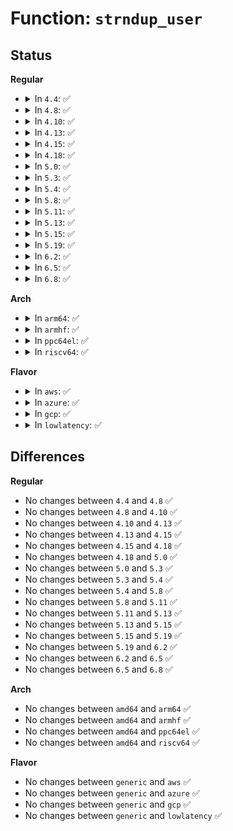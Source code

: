 # Function: <code>strndup_user</code>

## Status
<b>Regular</b>
<ul>
<li>
<details>
<summary>In <code>4.4</code>: ✅</summary>

```c
char *strndup_user(const char *s, long int n);
```

**Collision:** Unique Global

**Inline:** No

**Transformation:** False

**Instances:**

```
In mm/util.c (ffffffff811abdd0)
Location: mm/util.c:155
Inline: False
Direct callers:
  - kernel/module.c:load_module
  - kernel/events/core.c:perf_ioctl
  - fs/namespace.c:SyS_mount
  - fs/namespace.c:SyS_mount
  - security/keys/keyctl.c:SyS_add_key
  - security/keys/keyctl.c:SyS_request_key
  - security/keys/keyctl.c:SyS_request_key
  - security/keys/keyctl.c:keyctl_join_session_keyring
  - security/keys/keyctl.c:keyctl_keyring_search
```
**Symbols:**

```
ffffffff811abdd0-ffffffff811abe2a: strndup_user (STB_GLOBAL)
```
</details>
</li>
<li>
<details>
<summary>In <code>4.8</code>: ✅</summary>

```c
char *strndup_user(const char *s, long int n);
```

**Collision:** Unique Global

**Inline:** No

**Transformation:** False

**Instances:**

```
In mm/util.c (ffffffff811c4ab0)
Location: mm/util.c:155
Inline: False
Direct callers:
  - kernel/module.c:load_module
  - kernel/events/core.c:perf_ioctl
  - fs/namespace.c:SyS_mount
  - fs/namespace.c:SyS_mount
  - security/keys/keyctl.c:keyctl_keyring_search
  - security/keys/keyctl.c:keyctl_join_session_keyring
  - security/keys/keyctl.c:SyS_request_key
  - security/keys/keyctl.c:SyS_request_key
  - security/keys/keyctl.c:SyS_add_key
```
**Symbols:**

```
ffffffff811c4ab0-ffffffff811c4b0a: strndup_user (STB_GLOBAL)
```
</details>
</li>
<li>
<details>
<summary>In <code>4.10</code>: ✅</summary>

```c
char *strndup_user(const char *s, long int n);
```

**Collision:** Unique Global

**Inline:** No

**Transformation:** False

**Instances:**

```
In mm/util.c (ffffffff811d4bc0)
Location: mm/util.c:155
Inline: False
Direct callers:
  - kernel/module.c:load_module
  - kernel/events/core.c:perf_ioctl
  - fs/namespace.c:SyS_mount
  - fs/namespace.c:SyS_mount
  - security/keys/keyctl.c:keyctl_keyring_search
  - security/keys/keyctl.c:keyctl_join_session_keyring
  - security/keys/keyctl.c:SyS_request_key
  - security/keys/keyctl.c:SyS_request_key
  - security/keys/keyctl.c:SyS_add_key
```
**Symbols:**

```
ffffffff811d4bc0-ffffffff811d4c1a: strndup_user (STB_GLOBAL)
```
</details>
</li>
<li>
<details>
<summary>In <code>4.13</code>: ✅</summary>

```c
char *strndup_user(const char *s, long int n);
```

**Collision:** Unique Global

**Inline:** No

**Transformation:** False

**Instances:**

```
In mm/util.c (ffffffff811dd9f0)
Location: mm/util.c:182
Inline: False
Direct callers:
  - kernel/module.c:load_module
  - kernel/events/core.c:perf_ioctl
  - fs/namespace.c:SyS_mount
  - fs/namespace.c:SyS_mount
  - security/keys/keyctl.c:keyctl_restrict_keyring
  - security/keys/keyctl.c:keyctl_keyring_search
  - security/keys/keyctl.c:keyctl_join_session_keyring
  - security/keys/keyctl.c:SyS_request_key
  - security/keys/keyctl.c:SyS_request_key
  - security/keys/keyctl.c:SyS_add_key
  - security/keys/dh.c:__keyctl_dh_compute
```
**Symbols:**

```
ffffffff811dd9f0-ffffffff811dda4a: strndup_user (STB_GLOBAL)
```
</details>
</li>
<li>
<details>
<summary>In <code>4.15</code>: ✅</summary>

```c
char *strndup_user(const char *s, long int n);
```

**Collision:** Unique Global

**Inline:** No

**Transformation:** False

**Instances:**

```
In mm/util.c (ffffffff811f3470)
Location: mm/util.c:182
Inline: False
Direct callers:
  - kernel/module.c:load_module
  - kernel/events/core.c:perf_ioctl
  - fs/namespace.c:SyS_mount
  - fs/namespace.c:SyS_mount
  - security/keys/keyctl.c:keyctl_restrict_keyring
  - security/keys/keyctl.c:keyctl_keyring_search
  - security/keys/keyctl.c:keyctl_join_session_keyring
  - security/keys/keyctl.c:SyS_request_key
  - security/keys/keyctl.c:SyS_request_key
  - security/keys/keyctl.c:SyS_add_key
  - security/keys/dh.c:__keyctl_dh_compute
```
**Symbols:**

```
ffffffff811f3470-ffffffff811f34ca: strndup_user (STB_GLOBAL)
```
</details>
</li>
<li>
<details>
<summary>In <code>4.18</code>: ✅</summary>

```c
char *strndup_user(const char *s, long int n);
```

**Collision:** Unique Global

**Inline:** No

**Transformation:** False

**Instances:**

```
In mm/util.c (ffffffff812146a0)
Location: mm/util.c:204
Inline: False
Direct callers:
  - kernel/module.c:load_module
  - kernel/events/core.c:_perf_ioctl
  - fs/namespace.c:ksys_mount
  - fs/namespace.c:ksys_mount
  - security/keys/keyctl.c:keyctl_restrict_keyring
  - security/keys/keyctl.c:keyctl_keyring_search
  - security/keys/keyctl.c:keyctl_join_session_keyring
  - security/keys/keyctl.c:__ia32_sys_request_key
  - security/keys/keyctl.c:__ia32_sys_request_key
  - security/keys/keyctl.c:__x64_sys_request_key
  - security/keys/keyctl.c:__x64_sys_request_key
  - security/keys/keyctl.c:__ia32_sys_add_key
  - security/keys/keyctl.c:__x64_sys_add_key
  - security/keys/dh.c:__keyctl_dh_compute
```
**Symbols:**

```
ffffffff812146a0-ffffffff812146fa: strndup_user (STB_GLOBAL)
```
</details>
</li>
<li>
<details>
<summary>In <code>5.0</code>: ✅</summary>

```c
char *strndup_user(const char *s, long int n);
```

**Collision:** Unique Global

**Inline:** No

**Transformation:** False

**Instances:**

```
In mm/util.c (ffffffff81227580)
Location: mm/util.c:197
Inline: False
Direct callers:
  - kernel/module.c:load_module
  - kernel/trace/trace_event_perf.c:perf_uprobe_init
  - kernel/events/core.c:_perf_ioctl
  - fs/namespace.c:ksys_mount
  - fs/namespace.c:ksys_mount
  - security/keys/keyctl.c:keyctl_restrict_keyring
  - security/keys/keyctl.c:keyctl_keyring_search
  - security/keys/keyctl.c:keyctl_join_session_keyring
  - security/keys/keyctl.c:__ia32_sys_request_key
  - security/keys/keyctl.c:__ia32_sys_request_key
  - security/keys/keyctl.c:__x64_sys_request_key
  - security/keys/keyctl.c:__x64_sys_request_key
  - security/keys/keyctl.c:__ia32_sys_add_key
  - security/keys/keyctl.c:__x64_sys_add_key
  - security/keys/dh.c:__keyctl_dh_compute
```
**Symbols:**

```
ffffffff81227580-ffffffff812275da: strndup_user (STB_GLOBAL)
```
</details>
</li>
<li>
<details>
<summary>In <code>5.3</code>: ✅</summary>

```c
char *strndup_user(const char *s, long int n);
```

**Collision:** Unique Global

**Inline:** No

**Transformation:** False

**Instances:**

```
In mm/util.c (ffffffff81237310)
Location: mm/util.c:211
Inline: False
Direct callers:
  - kernel/module.c:load_module
  - kernel/trace/trace_event_perf.c:perf_uprobe_init
  - kernel/events/core.c:perf_event_set_filter
  - fs/namespace.c:ksys_mount
  - fs/namespace.c:ksys_mount
  - fs/fsopen.c:__ia32_sys_fsconfig
  - fs/fsopen.c:__ia32_sys_fsconfig
  - fs/fsopen.c:__x64_sys_fsconfig
  - fs/fsopen.c:__x64_sys_fsconfig
  - fs/fsopen.c:__ia32_sys_fsopen
  - fs/fsopen.c:__x64_sys_fsopen
  - security/keys/keyctl.c:keyctl_restrict_keyring
  - security/keys/keyctl.c:keyctl_keyring_search
  - security/keys/keyctl.c:keyctl_join_session_keyring
  - security/keys/keyctl.c:__ia32_sys_request_key
  - security/keys/keyctl.c:__ia32_sys_request_key
  - security/keys/keyctl.c:__x64_sys_request_key
  - security/keys/keyctl.c:__x64_sys_request_key
  - security/keys/keyctl.c:__ia32_sys_add_key
  - security/keys/keyctl.c:__x64_sys_add_key
  - security/keys/dh.c:__keyctl_dh_compute
  - drivers/dma-buf/dma-buf.c:dma_buf_ioctl
```
**Symbols:**

```
ffffffff81237310-ffffffff8123736a: strndup_user (STB_GLOBAL)
```
</details>
</li>
<li>
<details>
<summary>In <code>5.4</code>: ✅</summary>

```c
char *strndup_user(const char *s, long int n);
```

**Collision:** Unique Global

**Inline:** No

**Transformation:** False

**Instances:**

```
In mm/util.c (ffffffff81245580)
Location: mm/util.c:218
Inline: False
Direct callers:
  - kernel/module.c:load_module
  - kernel/trace/trace_event_perf.c:perf_uprobe_init
  - kernel/events/core.c:perf_event_set_filter
  - fs/namespace.c:ksys_mount
  - fs/namespace.c:ksys_mount
  - fs/fsopen.c:__ia32_sys_fsconfig
  - fs/fsopen.c:__ia32_sys_fsconfig
  - fs/fsopen.c:__x64_sys_fsconfig
  - fs/fsopen.c:__x64_sys_fsconfig
  - fs/fsopen.c:__ia32_sys_fsopen
  - fs/fsopen.c:__x64_sys_fsopen
  - security/keys/keyctl.c:keyctl_restrict_keyring
  - security/keys/keyctl.c:keyctl_keyring_search
  - security/keys/keyctl.c:keyctl_join_session_keyring
  - security/keys/keyctl.c:__ia32_sys_request_key
  - security/keys/keyctl.c:__ia32_sys_request_key
  - security/keys/keyctl.c:__x64_sys_request_key
  - security/keys/keyctl.c:__x64_sys_request_key
  - security/keys/keyctl.c:__ia32_sys_add_key
  - security/keys/keyctl.c:__x64_sys_add_key
  - security/keys/dh.c:__keyctl_dh_compute
  - drivers/dma-buf/dma-buf.c:dma_buf_ioctl
  - drivers/vfio/vfio.c:vfio_group_fops_unl_ioctl
```
**Symbols:**

```
ffffffff81245580-ffffffff812455da: strndup_user (STB_GLOBAL)
```
</details>
</li>
<li>
<details>
<summary>In <code>5.8</code>: ✅</summary>

```c
char *strndup_user(const char *s, long int n);
```

**Collision:** Unique Global

**Inline:** No

**Transformation:** False

**Instances:**

```
In mm/util.c (ffffffff812731e0)
Location: mm/util.c:218
Inline: False
Direct callers:
  - kernel/module.c:load_module
  - kernel/trace/trace_event_perf.c:perf_uprobe_init
  - kernel/events/core.c:perf_event_set_filter
  - fs/namespace.c:__ia32_sys_mount
  - fs/namespace.c:__ia32_sys_mount
  - fs/namespace.c:__x64_sys_mount
  - fs/namespace.c:__x64_sys_mount
  - fs/fsopen.c:__do_sys_fsconfig
  - fs/fsopen.c:__do_sys_fsconfig
  - fs/fsopen.c:__ia32_sys_fsopen
  - fs/fsopen.c:__x64_sys_fsopen
  - security/keys/keyctl.c:__do_sys_keyctl
  - security/keys/keyctl.c:keyctl_restrict_keyring
  - security/keys/keyctl.c:keyctl_keyring_search
  - security/keys/keyctl.c:__do_sys_request_key
  - security/keys/keyctl.c:__do_sys_request_key
  - security/keys/keyctl.c:__do_sys_add_key
  - security/keys/dh.c:__keyctl_dh_compute
  - security/keys/keyctl_pkey.c:keyctl_pkey_params_get
  - drivers/dma-buf/dma-buf.c:dma_buf_ioctl
  - drivers/vfio/vfio.c:vfio_group_fops_unl_ioctl
```
**Symbols:**

```
ffffffff812731e0-ffffffff8127323a: strndup_user (STB_GLOBAL)
```
</details>
</li>
<li>
<details>
<summary>In <code>5.11</code>: ✅</summary>

```c
char *strndup_user(const char *s, long int n);
```

**Collision:** Unique Global

**Inline:** No

**Transformation:** False

**Instances:**

```
In mm/util.c (ffffffff8127d940)
Location: mm/util.c:219
Inline: False
Direct callers:
  - kernel/module.c:load_module
  - kernel/trace/trace_event_perf.c:perf_uprobe_init
  - kernel/events/core.c:perf_event_set_filter
  - fs/namespace.c:__ia32_sys_mount
  - fs/namespace.c:__ia32_sys_mount
  - fs/namespace.c:__x64_sys_mount
  - fs/namespace.c:__x64_sys_mount
  - fs/fsopen.c:__do_sys_fsconfig
  - fs/fsopen.c:__do_sys_fsconfig
  - fs/fsopen.c:__ia32_sys_fsopen
  - fs/fsopen.c:__x64_sys_fsopen
  - security/keys/keyctl.c:__do_sys_keyctl
  - security/keys/keyctl.c:keyctl_restrict_keyring
  - security/keys/keyctl.c:keyctl_keyring_search
  - security/keys/keyctl.c:__do_sys_request_key
  - security/keys/keyctl.c:__do_sys_request_key
  - security/keys/keyctl.c:__do_sys_add_key
  - security/keys/dh.c:__keyctl_dh_compute
  - security/keys/keyctl_pkey.c:keyctl_pkey_params_get
  - drivers/tty/vt/keyboard.c:vt_do_kdgkb_ioctl
  - drivers/dma-buf/dma-buf.c:dma_buf_ioctl
  - drivers/vfio/vfio.c:vfio_group_fops_unl_ioctl
```
**Symbols:**

```
ffffffff8127d940-ffffffff8127d99a: strndup_user (STB_GLOBAL)
```
</details>
</li>
<li>
<details>
<summary>In <code>5.13</code>: ✅</summary>

```c
char *strndup_user(const char *s, long int n);
```

**Collision:** Unique Global

**Inline:** No

**Transformation:** False

**Instances:**

```
In mm/util.c (ffffffff81282b10)
Location: mm/util.c:219
Inline: False
Direct callers:
  - kernel/module.c:load_module
  - kernel/trace/trace_event_perf.c:perf_uprobe_init
  - kernel/events/core.c:_perf_ioctl
  - fs/namespace.c:__ia32_sys_mount
  - fs/namespace.c:__ia32_sys_mount
  - fs/namespace.c:__x64_sys_mount
  - fs/namespace.c:__x64_sys_mount
  - fs/fsopen.c:__do_sys_fsconfig
  - fs/fsopen.c:__do_sys_fsconfig
  - fs/fsopen.c:__ia32_sys_fsopen
  - fs/fsopen.c:__x64_sys_fsopen
  - security/keys/keyctl.c:__do_sys_keyctl
  - security/keys/keyctl.c:keyctl_restrict_keyring
  - security/keys/keyctl.c:keyctl_keyring_search
  - security/keys/keyctl.c:__do_sys_request_key
  - security/keys/keyctl.c:__do_sys_request_key
  - security/keys/keyctl.c:__do_sys_add_key
  - security/keys/dh.c:__keyctl_dh_compute
  - security/keys/keyctl_pkey.c:keyctl_pkey_params_get
  - drivers/tty/vt/keyboard.c:vt_do_kdgkb_ioctl
  - drivers/dma-buf/dma-buf.c:dma_buf_ioctl
  - drivers/vfio/vfio.c:vfio_group_fops_unl_ioctl
```
**Symbols:**

```
ffffffff81282b10-ffffffff81282b6a: strndup_user (STB_GLOBAL)
```
</details>
</li>
<li>
<details>
<summary>In <code>5.15</code>: ✅</summary>

```c
char *strndup_user(const char *s, long int n);
```

**Collision:** Unique Global

**Inline:** No

**Transformation:** False

**Instances:**

```
In mm/util.c (ffffffff812c0b20)
Location: mm/util.c:219
Inline: False
Direct callers:
  - kernel/module.c:load_module
  - kernel/trace/trace_event_perf.c:perf_uprobe_init
  - kernel/events/core.c:_perf_ioctl
  - fs/namespace.c:__ia32_sys_mount
  - fs/namespace.c:__ia32_sys_mount
  - fs/namespace.c:__x64_sys_mount
  - fs/namespace.c:__x64_sys_mount
  - fs/fsopen.c:__do_sys_fsconfig
  - fs/fsopen.c:__do_sys_fsconfig
  - fs/fsopen.c:__ia32_sys_fsopen
  - fs/fsopen.c:__x64_sys_fsopen
  - security/keys/keyctl.c:__do_sys_keyctl
  - security/keys/keyctl.c:keyctl_restrict_keyring
  - security/keys/keyctl.c:keyctl_keyring_search
  - security/keys/keyctl.c:__do_sys_request_key
  - security/keys/keyctl.c:__do_sys_request_key
  - security/keys/keyctl.c:__do_sys_add_key
  - security/keys/dh.c:__keyctl_dh_compute
  - security/keys/keyctl_pkey.c:keyctl_pkey_params_get
  - drivers/tty/vt/keyboard.c:vt_do_kdgkb_ioctl
  - drivers/dma-buf/dma-buf.c:dma_buf_ioctl
  - drivers/vfio/vfio.c:vfio_group_fops_unl_ioctl
```
**Symbols:**

```
ffffffff812c0b20-ffffffff812c0b7a: strndup_user (STB_GLOBAL)
```
</details>
</li>
<li>
<details>
<summary>In <code>5.19</code>: ✅</summary>

```c
char *strndup_user(const char *s, long int n);
```

**Collision:** Unique Global

**Inline:** No

**Transformation:** False

**Instances:**

```
In mm/util.c (ffffffff8131d050)
Location: mm/util.c:220
Inline: False
Direct callers:
  - kernel/sys.c:prctl_set_vma
  - kernel/module/main.c:load_module
  - kernel/trace/trace_event_perf.c:perf_uprobe_init
  - kernel/events/core.c:_perf_ioctl
  - fs/namespace.c:__ia32_sys_mount
  - fs/namespace.c:__ia32_sys_mount
  - fs/namespace.c:__x64_sys_mount
  - fs/namespace.c:__x64_sys_mount
  - fs/fsopen.c:__do_sys_fsconfig
  - fs/fsopen.c:__do_sys_fsconfig
  - fs/fsopen.c:__do_sys_fsconfig
  - fs/fsopen.c:__ia32_sys_fsopen
  - fs/fsopen.c:__x64_sys_fsopen
  - security/keys/keyctl.c:__do_sys_keyctl
  - security/keys/keyctl.c:keyctl_restrict_keyring
  - security/keys/keyctl.c:keyctl_keyring_search
  - security/keys/keyctl.c:__do_sys_request_key
  - security/keys/keyctl.c:__do_sys_request_key
  - security/keys/keyctl.c:__do_sys_add_key
  - security/keys/dh.c:__keyctl_dh_compute
  - security/keys/keyctl_pkey.c:keyctl_pkey_params_get
  - drivers/tty/vt/keyboard.c:vt_do_kdgkb_ioctl
  - drivers/dma-buf/dma-buf.c:dma_buf_ioctl
  - drivers/vfio/vfio.c:vfio_group_fops_unl_ioctl
```
**Symbols:**

```
ffffffff8131d050-ffffffff8131d0ba: strndup_user (STB_GLOBAL)
```
</details>
</li>
<li>
<details>
<summary>In <code>6.2</code>: ✅</summary>

```c
char *strndup_user(const char *s, long int n);
```

**Collision:** Unique Global

**Inline:** No

**Transformation:** False

**Instances:**

```
In mm/util.c (ffffffff81390970)
Location: mm/util.c:220
Inline: False
Direct callers:
  - kernel/sys.c:prctl_set_vma
  - kernel/module/main.c:load_module
  - kernel/trace/trace_event_perf.c:perf_uprobe_init
  - kernel/trace/trace_event_perf.c:perf_kprobe_init
  - kernel/events/core.c:_perf_ioctl
  - fs/namespace.c:__ia32_sys_mount
  - fs/namespace.c:__ia32_sys_mount
  - fs/namespace.c:__x64_sys_mount
  - fs/namespace.c:__x64_sys_mount
  - fs/fsopen.c:__do_sys_fsconfig
  - fs/fsopen.c:__do_sys_fsconfig
  - fs/fsopen.c:__do_sys_fsconfig
  - fs/fsopen.c:__ia32_sys_fsopen
  - fs/fsopen.c:__x64_sys_fsopen
  - security/keys/keyctl.c:__do_sys_keyctl
  - security/keys/keyctl.c:keyctl_restrict_keyring
  - security/keys/keyctl.c:keyctl_keyring_search
  - security/keys/keyctl.c:__do_sys_request_key
  - security/keys/keyctl.c:__do_sys_request_key
  - security/keys/keyctl.c:__do_sys_add_key
  - security/keys/dh.c:__keyctl_dh_compute
  - security/keys/keyctl_pkey.c:keyctl_pkey_params_get
  - drivers/tty/vt/keyboard.c:vt_do_kdgkb_ioctl
  - drivers/dma-buf/dma-buf.c:dma_buf_ioctl
```
**Symbols:**

```
ffffffff81390970-ffffffff813909da: strndup_user (STB_GLOBAL)
```
</details>
</li>
<li>
<details>
<summary>In <code>6.5</code>: ✅</summary>

```c
char *strndup_user(const char *s, long int n);
```

**Collision:** Unique Global

**Inline:** No

**Transformation:** False

**Instances:**

```
In mm/util.c (ffffffff813c3270)
Location: mm/util.c:243
Inline: False
Direct callers:
  - kernel/sys.c:prctl_set_vma
  - kernel/module/main.c:load_module
  - kernel/trace/trace_event_perf.c:perf_uprobe_init
  - kernel/trace/trace_event_perf.c:perf_kprobe_init
  - kernel/trace/trace_events_user.c:user_events_ioctl
  - kernel/trace/trace_events_user.c:user_events_ioctl_reg
  - kernel/events/core.c:_perf_ioctl
  - fs/namespace.c:__ia32_sys_mount
  - fs/namespace.c:__ia32_sys_mount
  - fs/namespace.c:__x64_sys_mount
  - fs/namespace.c:__x64_sys_mount
  - fs/fsopen.c:__do_sys_fsconfig
  - fs/fsopen.c:__do_sys_fsconfig
  - fs/fsopen.c:__do_sys_fsconfig
  - fs/fsopen.c:__ia32_sys_fsopen
  - fs/fsopen.c:__x64_sys_fsopen
  - security/keys/keyctl.c:__do_sys_keyctl
  - security/keys/keyctl.c:keyctl_restrict_keyring
  - security/keys/keyctl.c:keyctl_keyring_search
  - security/keys/keyctl.c:__do_sys_request_key
  - security/keys/keyctl.c:__do_sys_request_key
  - security/keys/keyctl.c:__do_sys_add_key
  - security/keys/dh.c:__keyctl_dh_compute
  - security/keys/keyctl_pkey.c:keyctl_pkey_params_get
  - drivers/tty/vt/keyboard.c:vt_do_kdgkb_ioctl
  - drivers/dma-buf/dma-buf.c:dma_buf_ioctl
```
**Symbols:**

```
ffffffff813c3270-ffffffff813c32da: strndup_user (STB_GLOBAL)
```
</details>
</li>
<li>
<details>
<summary>In <code>6.8</code>: ✅</summary>

```c
char *strndup_user(const char *s, long int n);
```

**Collision:** Unique Global

**Inline:** No

**Transformation:** False

**Instances:**

```
In mm/util.c (ffffffff813edd90)
Location: mm/util.c:243
Inline: False
Direct callers:
  - kernel/sys.c:prctl_set_vma
  - kernel/module/main.c:load_module
  - kernel/trace/trace_event_perf.c:perf_uprobe_init
  - kernel/trace/trace_event_perf.c:perf_kprobe_init
  - kernel/trace/trace_events_user.c:user_events_ioctl
  - kernel/trace/trace_events_user.c:user_events_ioctl_reg
  - kernel/trace/bpf_trace.c:bpf_uprobe_multi_link_attach
  - kernel/events/core.c:_perf_ioctl
  - fs/namespace.c:__ia32_sys_mount
  - fs/namespace.c:__ia32_sys_mount
  - fs/namespace.c:__x64_sys_mount
  - fs/namespace.c:__x64_sys_mount
  - fs/fsopen.c:__do_sys_fsconfig
  - fs/fsopen.c:__do_sys_fsconfig
  - fs/fsopen.c:__do_sys_fsconfig
  - fs/fsopen.c:__ia32_sys_fsopen
  - fs/fsopen.c:__x64_sys_fsopen
  - security/keys/keyctl.c:__do_sys_keyctl
  - security/keys/keyctl.c:keyctl_restrict_keyring
  - security/keys/keyctl.c:keyctl_keyring_search
  - security/keys/keyctl.c:__do_sys_request_key
  - security/keys/keyctl.c:__do_sys_request_key
  - security/keys/keyctl.c:__do_sys_add_key
  - security/keys/dh.c:__keyctl_dh_compute
  - security/keys/keyctl_pkey.c:keyctl_pkey_params_get
  - drivers/tty/vt/keyboard.c:vt_do_kdgkb_ioctl
  - drivers/dma-buf/dma-buf.c:dma_buf_ioctl
```
**Symbols:**

```
ffffffff813edd90-ffffffff813eddfa: strndup_user (STB_GLOBAL)
```
</details>
</li>
</ul>
<b>Arch</b>
<ul>
<li>
<details>
<summary>In <code>arm64</code>: ✅</summary>

```c
char *strndup_user(const char *s, long int n);
```

**Collision:** Unique Global

**Inline:** No

**Transformation:** False

**Instances:**

```
In mm/util.c (ffff8000102d8858)
Location: mm/util.c:218
Inline: False
Direct callers:
  - kernel/module.c:load_module
  - kernel/trace/trace_event_perf.c:perf_uprobe_init
  - kernel/events/core.c:perf_event_set_filter
  - fs/namespace.c:ksys_mount
  - fs/namespace.c:ksys_mount
  - fs/fsopen.c:__arm64_sys_fsconfig
  - fs/fsopen.c:__arm64_sys_fsconfig
  - fs/fsopen.c:__arm64_sys_fsopen
  - security/keys/keyctl.c:keyctl_restrict_keyring
  - security/keys/keyctl.c:keyctl_keyring_search
  - security/keys/keyctl.c:keyctl_join_session_keyring
  - security/keys/keyctl.c:__arm64_sys_request_key
  - security/keys/keyctl.c:__arm64_sys_request_key
  - security/keys/keyctl.c:__arm64_sys_add_key
  - security/keys/dh.c:__keyctl_dh_compute
  - drivers/dma-buf/dma-buf.c:dma_buf_ioctl
```
**Symbols:**

```
ffff8000102d8858-ffff8000102d88d8: strndup_user (STB_GLOBAL)
```
</details>
</li>
<li>
<details>
<summary>In <code>armhf</code>: ✅</summary>

```c
char *strndup_user(const char *s, long int n);
```

**Collision:** Unique Global

**Inline:** No

**Transformation:** False

**Instances:**

```
In mm/util.c (c04ffa68)
Location: mm/util.c:218
Inline: False
Direct callers:
  - kernel/module.c:load_module
  - kernel/trace/trace_event_perf.c:perf_uprobe_init
  - kernel/events/core.c:perf_event_set_filter
  - fs/namespace.c:ksys_mount
  - fs/namespace.c:ksys_mount
  - fs/fsopen.c:__se_sys_fsconfig
  - fs/fsopen.c:__se_sys_fsconfig
  - fs/fsopen.c:__se_sys_fsopen
  - security/keys/keyctl.c:keyctl_restrict_keyring
  - security/keys/keyctl.c:keyctl_keyring_search
  - security/keys/keyctl.c:keyctl_join_session_keyring
  - security/keys/keyctl.c:__se_sys_request_key
  - security/keys/keyctl.c:__se_sys_request_key
  - security/keys/keyctl.c:__se_sys_add_key
  - security/keys/dh.c:__keyctl_dh_compute
  - drivers/dma-buf/dma-buf.c:dma_buf_ioctl
  - drivers/input/misc/uinput.c:uinput_ioctl_handler
```
**Symbols:**

```
c04ffa68-c04ffac8: strndup_user (STB_GLOBAL)
```
</details>
</li>
<li>
<details>
<summary>In <code>ppc64el</code>: ✅</summary>

```c
char *strndup_user(const char *s, long int n);
```

**Collision:** Unique Global

**Inline:** No

**Transformation:** False

**Instances:**

```
In mm/util.c (c0000000003983d0)
Location: mm/util.c:218
Inline: False
Direct callers:
  - kernel/module.c:load_module
  - kernel/trace/trace_event_perf.c:perf_uprobe_init
  - kernel/events/core.c:perf_event_set_filter
  - fs/namespace.c:ksys_mount
  - fs/namespace.c:ksys_mount
  - fs/fsopen.c:__se_sys_fsconfig
  - fs/fsopen.c:__se_sys_fsconfig
  - fs/fsopen.c:__se_sys_fsopen
  - security/keys/keyctl.c:keyctl_restrict_keyring
  - security/keys/keyctl.c:keyctl_keyring_search
  - security/keys/keyctl.c:keyctl_join_session_keyring
  - security/keys/keyctl.c:__se_sys_request_key
  - security/keys/keyctl.c:__se_sys_request_key
  - security/keys/keyctl.c:__se_sys_add_key
  - security/keys/dh.c:__keyctl_dh_compute
  - drivers/dma-buf/dma-buf.c:dma_buf_ioctl
  - drivers/vfio/vfio.c:vfio_group_fops_unl_ioctl
  - drivers/input/misc/uinput.c:uinput_ioctl_handler
```
**Symbols:**

```
c0000000003983d0-c0000000003984a0: strndup_user (STB_GLOBAL)
```
</details>
</li>
<li>
<details>
<summary>In <code>riscv64</code>: ✅</summary>

```c
char *strndup_user(const char *s, long int n);
```

**Collision:** Unique Global

**Inline:** No

**Transformation:** False

**Instances:**

```
In mm/util.c (ffffffe0001f2db8)
Location: mm/util.c:218
Inline: False
Direct callers:
  - kernel/module.c:load_module
  - kernel/events/core.c:perf_event_set_filter
  - fs/namespace.c:ksys_mount
  - fs/namespace.c:ksys_mount
  - fs/fsopen.c:__se_sys_fsconfig
  - fs/fsopen.c:__se_sys_fsconfig
  - fs/fsopen.c:__se_sys_fsopen
  - security/keys/keyctl.c:keyctl_restrict_keyring
  - security/keys/keyctl.c:keyctl_keyring_search
  - security/keys/keyctl.c:keyctl_join_session_keyring
  - security/keys/keyctl.c:__se_sys_request_key
  - security/keys/keyctl.c:__se_sys_request_key
  - security/keys/keyctl.c:__se_sys_add_key
  - security/keys/dh.c:__keyctl_dh_compute
  - drivers/dma-buf/dma-buf.c:dma_buf_ioctl
  - drivers/input/misc/uinput.c:uinput_ioctl_handler
```
**Symbols:**

```
ffffffe0001f2db8-ffffffe0001f2e20: strndup_user (STB_GLOBAL)
```
</details>
</li>
</ul>
<b>Flavor</b>
<ul>
<li>
<details>
<summary>In <code>aws</code>: ✅</summary>

```c
char *strndup_user(const char *s, long int n);
```

**Collision:** Unique Global

**Inline:** No

**Transformation:** False

**Instances:**

```
In mm/util.c (ffffffff8123dbd0)
Location: mm/util.c:218
Inline: False
Direct callers:
  - kernel/module.c:load_module
  - kernel/trace/trace_event_perf.c:perf_uprobe_init
  - kernel/events/core.c:perf_event_set_filter
  - fs/namespace.c:ksys_mount
  - fs/namespace.c:ksys_mount
  - fs/fsopen.c:__ia32_sys_fsconfig
  - fs/fsopen.c:__ia32_sys_fsconfig
  - fs/fsopen.c:__x64_sys_fsconfig
  - fs/fsopen.c:__x64_sys_fsconfig
  - fs/fsopen.c:__ia32_sys_fsopen
  - fs/fsopen.c:__x64_sys_fsopen
  - security/keys/keyctl.c:keyctl_restrict_keyring
  - security/keys/keyctl.c:keyctl_keyring_search
  - security/keys/keyctl.c:keyctl_join_session_keyring
  - security/keys/keyctl.c:__ia32_sys_request_key
  - security/keys/keyctl.c:__ia32_sys_request_key
  - security/keys/keyctl.c:__x64_sys_request_key
  - security/keys/keyctl.c:__x64_sys_request_key
  - security/keys/keyctl.c:__ia32_sys_add_key
  - security/keys/keyctl.c:__x64_sys_add_key
  - security/keys/dh.c:__keyctl_dh_compute
  - drivers/dma-buf/dma-buf.c:dma_buf_ioctl
```
**Symbols:**

```
ffffffff8123dbd0-ffffffff8123dc2a: strndup_user (STB_GLOBAL)
```
</details>
</li>
<li>
<details>
<summary>In <code>azure</code>: ✅</summary>

```c
char *strndup_user(const char *s, long int n);
```

**Collision:** Unique Global

**Inline:** No

**Transformation:** False

**Instances:**

```
In mm/util.c (ffffffff81230bd0)
Location: mm/util.c:218
Inline: False
Direct callers:
  - kernel/module.c:load_module
  - kernel/trace/trace_event_perf.c:perf_uprobe_init
  - kernel/events/core.c:perf_event_set_filter
  - fs/namespace.c:ksys_mount
  - fs/namespace.c:ksys_mount
  - fs/fsopen.c:__ia32_sys_fsconfig
  - fs/fsopen.c:__ia32_sys_fsconfig
  - fs/fsopen.c:__x64_sys_fsconfig
  - fs/fsopen.c:__x64_sys_fsconfig
  - fs/fsopen.c:__ia32_sys_fsopen
  - fs/fsopen.c:__x64_sys_fsopen
  - security/keys/keyctl.c:keyctl_restrict_keyring
  - security/keys/keyctl.c:keyctl_keyring_search
  - security/keys/keyctl.c:keyctl_join_session_keyring
  - security/keys/keyctl.c:__ia32_sys_request_key
  - security/keys/keyctl.c:__ia32_sys_request_key
  - security/keys/keyctl.c:__x64_sys_request_key
  - security/keys/keyctl.c:__x64_sys_request_key
  - security/keys/keyctl.c:__ia32_sys_add_key
  - security/keys/keyctl.c:__x64_sys_add_key
  - security/keys/dh.c:__keyctl_dh_compute
  - drivers/dma-buf/dma-buf.c:dma_buf_ioctl
  - drivers/vfio/vfio.c:vfio_group_fops_unl_ioctl
```
**Symbols:**

```
ffffffff81230bd0-ffffffff81230c2a: strndup_user (STB_GLOBAL)
```
</details>
</li>
<li>
<details>
<summary>In <code>gcp</code>: ✅</summary>

```c
char *strndup_user(const char *s, long int n);
```

**Collision:** Unique Global

**Inline:** No

**Transformation:** False

**Instances:**

```
In mm/util.c (ffffffff8123b970)
Location: mm/util.c:218
Inline: False
Direct callers:
  - kernel/module.c:load_module
  - kernel/trace/trace_event_perf.c:perf_uprobe_init
  - kernel/events/core.c:perf_event_set_filter
  - fs/namespace.c:ksys_mount
  - fs/namespace.c:ksys_mount
  - fs/fsopen.c:__ia32_sys_fsconfig
  - fs/fsopen.c:__ia32_sys_fsconfig
  - fs/fsopen.c:__x64_sys_fsconfig
  - fs/fsopen.c:__x64_sys_fsconfig
  - fs/fsopen.c:__ia32_sys_fsopen
  - fs/fsopen.c:__x64_sys_fsopen
  - security/keys/keyctl.c:keyctl_restrict_keyring
  - security/keys/keyctl.c:keyctl_keyring_search
  - security/keys/keyctl.c:keyctl_join_session_keyring
  - security/keys/keyctl.c:__ia32_sys_request_key
  - security/keys/keyctl.c:__ia32_sys_request_key
  - security/keys/keyctl.c:__x64_sys_request_key
  - security/keys/keyctl.c:__x64_sys_request_key
  - security/keys/keyctl.c:__ia32_sys_add_key
  - security/keys/keyctl.c:__x64_sys_add_key
  - security/keys/dh.c:__keyctl_dh_compute
  - drivers/dma-buf/dma-buf.c:dma_buf_ioctl
  - drivers/vfio/vfio.c:vfio_group_fops_unl_ioctl
```
**Symbols:**

```
ffffffff8123b970-ffffffff8123b9ca: strndup_user (STB_GLOBAL)
```
</details>
</li>
<li>
<details>
<summary>In <code>lowlatency</code>: ✅</summary>

```c
char *strndup_user(const char *s, long int n);
```

**Collision:** Unique Global

**Inline:** No

**Transformation:** False

**Instances:**

```
In mm/util.c (ffffffff8124b080)
Location: mm/util.c:218
Inline: False
Direct callers:
  - kernel/module.c:load_module
  - kernel/trace/trace_event_perf.c:perf_uprobe_init
  - kernel/events/core.c:perf_event_set_filter
  - fs/namespace.c:ksys_mount
  - fs/namespace.c:ksys_mount
  - fs/fsopen.c:__ia32_sys_fsconfig
  - fs/fsopen.c:__ia32_sys_fsconfig
  - fs/fsopen.c:__x64_sys_fsconfig
  - fs/fsopen.c:__x64_sys_fsconfig
  - fs/fsopen.c:__ia32_sys_fsopen
  - fs/fsopen.c:__x64_sys_fsopen
  - security/keys/keyctl.c:keyctl_restrict_keyring
  - security/keys/keyctl.c:keyctl_keyring_search
  - security/keys/keyctl.c:keyctl_join_session_keyring
  - security/keys/keyctl.c:__ia32_sys_request_key
  - security/keys/keyctl.c:__ia32_sys_request_key
  - security/keys/keyctl.c:__x64_sys_request_key
  - security/keys/keyctl.c:__x64_sys_request_key
  - security/keys/keyctl.c:__ia32_sys_add_key
  - security/keys/keyctl.c:__x64_sys_add_key
  - security/keys/dh.c:__keyctl_dh_compute
  - drivers/dma-buf/dma-buf.c:dma_buf_ioctl
  - drivers/vfio/vfio.c:vfio_group_fops_unl_ioctl
```
**Symbols:**

```
ffffffff8124b080-ffffffff8124b0da: strndup_user (STB_GLOBAL)
```
</details>
</li>
</ul>

## Differences
<b>Regular</b>
<ul>
<li>
No changes between <code>4.4</code> and <code>4.8</code> ✅
</li>
<li>
No changes between <code>4.8</code> and <code>4.10</code> ✅
</li>
<li>
No changes between <code>4.10</code> and <code>4.13</code> ✅
</li>
<li>
No changes between <code>4.13</code> and <code>4.15</code> ✅
</li>
<li>
No changes between <code>4.15</code> and <code>4.18</code> ✅
</li>
<li>
No changes between <code>4.18</code> and <code>5.0</code> ✅
</li>
<li>
No changes between <code>5.0</code> and <code>5.3</code> ✅
</li>
<li>
No changes between <code>5.3</code> and <code>5.4</code> ✅
</li>
<li>
No changes between <code>5.4</code> and <code>5.8</code> ✅
</li>
<li>
No changes between <code>5.8</code> and <code>5.11</code> ✅
</li>
<li>
No changes between <code>5.11</code> and <code>5.13</code> ✅
</li>
<li>
No changes between <code>5.13</code> and <code>5.15</code> ✅
</li>
<li>
No changes between <code>5.15</code> and <code>5.19</code> ✅
</li>
<li>
No changes between <code>5.19</code> and <code>6.2</code> ✅
</li>
<li>
No changes between <code>6.2</code> and <code>6.5</code> ✅
</li>
<li>
No changes between <code>6.5</code> and <code>6.8</code> ✅
</li>
</ul>
<b>Arch</b>
<ul>
<li>
No changes between <code>amd64</code> and <code>arm64</code> ✅
</li>
<li>
No changes between <code>amd64</code> and <code>armhf</code> ✅
</li>
<li>
No changes between <code>amd64</code> and <code>ppc64el</code> ✅
</li>
<li>
No changes between <code>amd64</code> and <code>riscv64</code> ✅
</li>
</ul>
<b>Flavor</b>
<ul>
<li>
No changes between <code>generic</code> and <code>aws</code> ✅
</li>
<li>
No changes between <code>generic</code> and <code>azure</code> ✅
</li>
<li>
No changes between <code>generic</code> and <code>gcp</code> ✅
</li>
<li>
No changes between <code>generic</code> and <code>lowlatency</code> ✅
</li>
</ul>
